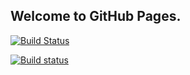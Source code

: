 ## Welcome to GitHub Pages.

[![Build Status](https://travis-ci.org/djohn7504/lab-ci.svg?branch=master)](https://travis-ci.org/djohn7504/lab-ci)

[![Build status](https://ci.appveyor.com/api/projects/status/4dvfr08psgfhyx4s/branch/master?svg=true)](https://ci.appveyor.com/project/djohn7504/lab-ci/branch/master)

